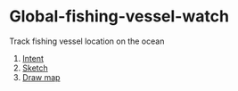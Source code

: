 # Global-fishing-vessel-watch
Track fishing vessel location on the ocean

1. [Intent](Intent.md)
2. [Sketch](Sketch.md)
3. [Draw map](Draw_map)
